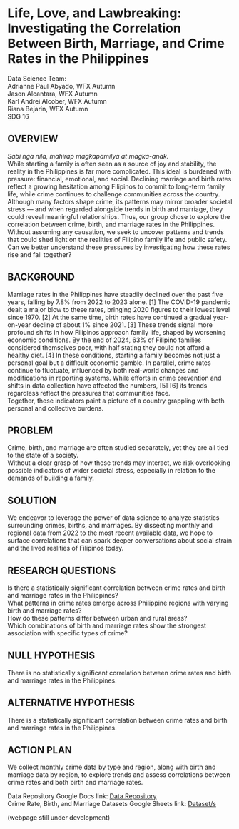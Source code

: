# Life, Love, and Lawbreaking: Investigating the Correlation Between Birth, Marriage, and Crime Rates in the Philippines
Data Science Team:  
Adrianne Paul Abyado, WFX Autumn  
Jason Alcantara, WFX Autumn  
Karl Andrei Alcober, WFX Autumn  
Riana Bejarin, WFX Autumn  
SDG 16

## OVERVIEW
*Sabi nga nila, mahirap magkapamilya at magka-anak.*  
While starting a family is often seen as a source of joy and stability, the reality in the Philippines is far more complicated. This ideal is burdened with pressure: financial, emotional, and social.
Declining marriage and birth rates reflect a growing hesitation among Filipinos to commit to long-term family life, while crime continues to challenge communities across the country. Although many factors shape crime, its patterns may mirror broader societal stress — and when regarded alongside trends in birth and marriage, they could reveal meaningful relationships.
Thus, our group chose to explore the correlation between crime, birth, and marriage rates in the Philippines. Without assuming any causation, we seek to uncover patterns and trends that could shed light on the realities of Filipino family life and public safety.
Can we better understand these pressures by investigating how these rates rise and fall together?  
## BACKGROUND
Marriage rates in the Philippines have steadily declined over the past five years, falling by 7.8% from 2022 to 2023 alone. [1] The COVID-19 pandemic dealt a major blow to these rates, bringing 2020 figures to their lowest level since 1970. [2] At the same time, birth rates have continued a gradual year-on-year decline of about 1% since 2021. [3] These trends signal more profound shifts in how Filipinos approach family life, shaped by worsening economic conditions. By the end of 2024, 63% of Filipino families considered themselves poor, with half stating they could not afford a healthy diet. [4] In these conditions, starting a family becomes not just a personal goal but a difficult economic gamble. In parallel, crime rates continue to fluctuate, influenced by both real-world changes and modifications in reporting systems. While efforts in crime prevention and shifts in data collection have affected the numbers, [5] [6] its trends regardless reflect the pressures that communities face.  
Together, these indicators paint a picture of a country grappling with both personal and collective burdens.  
## PROBLEM
Crime, birth, and marriage are often studied separately, yet they are all tied to the state of a society.   
Without a clear grasp of how these trends may interact, we risk overlooking possible indicators of wider societal stress, especially in relation to the demands of building a family.  
## SOLUTION
We endeavor to leverage the power of data science to analyze statistics surrounding crimes, births, and marriages. By dissecting monthly and regional data from 2022 to the most recent available data, we hope to surface correlations that can spark deeper conversations about social strain and the lived realities of Filipinos today.  
## RESEARCH QUESTIONS
Is there a statistically significant correlation between crime rates and birth and marriage rates in the Philippines?  
What patterns in crime rates emerge across Philippine regions with varying birth and marriage rates?  
How do these patterns differ between urban and rural areas?  
Which combinations of birth and marriage rates show the strongest association with specific types of crime?
## NULL HYPOTHESIS
There is no statistically significant correlation between crime rates and birth and marriage rates in the Philippines.
## ALTERNATIVE HYPOTHESIS
There is a statistically significant correlation between crime rates and birth and marriage rates in the Philippines.
## ACTION PLAN
We collect monthly crime data by type and region, along with birth and marriage data by region, to explore trends and assess correlations between crime rates and both birth and marriage rates.


  
Data Repository Google Docs link: [Data Repository](https://docs.google.com/document/d/10pb-aYqunM8BJE41rsJRfcHcvvrlRBWEvHHvBNdF60c/edit?usp=sharing)  
Crime Rate, Birth, and Marriage Datasets Google Sheets link: [Dataset/s](https://docs.google.com/spreadsheets/d/1n75vu-pxSNtaExi_43i31aW3uC2apfbIyaFokpP-FWY/edit?usp=sharing)   

(webpage still under development)
